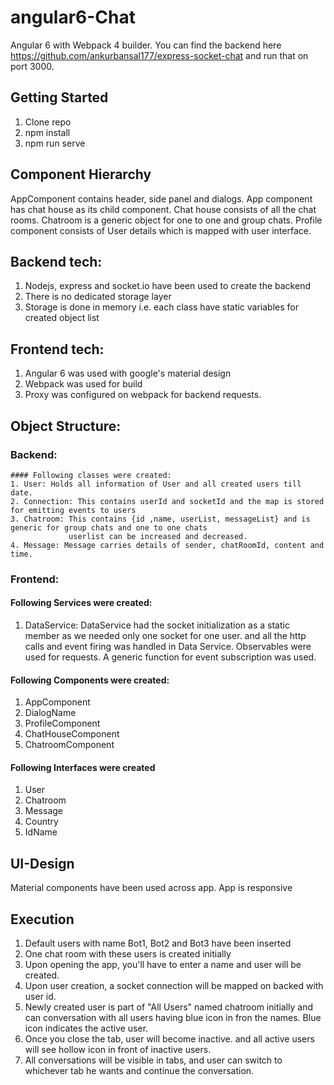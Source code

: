 angular6-Chat
=============================
Angular 6 with Webpack 4 builder. You can find the backend here https://github.com/ankurbansal177/express-socket-chat and run that on port 3000.


## Getting Started

 1. Clone repo
 2. npm install
 3. npm run serve
 
 ## Component Hierarchy
 AppComponent contains header, side panel and dialogs.
 App component has chat house as its child component.
 Chat house consists of all the chat rooms.
 Chatroom is a generic object for one to one and group chats.
 Profile component consists of User details which is mapped with user interface.
 
 ## Backend tech:
 1. Nodejs, express and socket.io have been used to create the backend
 2. There is no dedicated storage layer
 3. Storage is done in memory i.e. each class have static variables for created object list
 
 ## Frontend tech:
 1. Angular 6 was used with google's material design
 2. Webpack was used for build
 3. Proxy was configured on webpack for backend requests.
 
 ## Object Structure:
 
  ### Backend:
    #### Following classes were created:
    1. User: Holds all information of User and all created users till date.
    2. Connection: This contains userId and socketId and the map is stored for emitting events to users
    3. Chatroom: This contains {id ,name, userList, messageList} and is generic for group chats and one to one chats
                 userlist can be increased and decreased.
    4. Message: Message carries details of sender, chatRoomId, content and time.
    
   ### Frontend:
   #### Following Services were created:
   1. DataService: DataService had the socket initialization as a static member as we needed only one socket for one user.
   and all the http calls and event firing was handled in Data Service. Observables were used for requests. A generic function for event subscription was used.
   #### Following Components were created:
   1. AppComponent
   2. DialogName
   3. ProfileComponent
   4. ChatHouseComponent
   5. ChatroomComponent
   #### Following Interfaces were created
   1. User
   2. Chatroom
   3. Message
   4. Country
   5. IdName
                 
 ## UI-Design
 Material components have been used across app.
 App is responsive
 
 ## Execution
 1. Default users with name Bot1, Bot2 and Bot3 have been inserted
 2. One chat room with these users is created initially
 3. Upon opening the app, you'll have to enter a name and user will be created.
 4. Upon user creation, a socket connection will be mapped on backed with user id.
 5. Newly created user is part of "All Users" named chatroom initially and can conversation with all users having blue icon in fron the names. Blue icon indicates the active user.
 6. Once you close the tab, user will become inactive. and all active users will see hollow icon in front of inactive users.
 7. All conversations will be visible in tabs, and user can switch to whichever tab he wants and continue the conversation.
